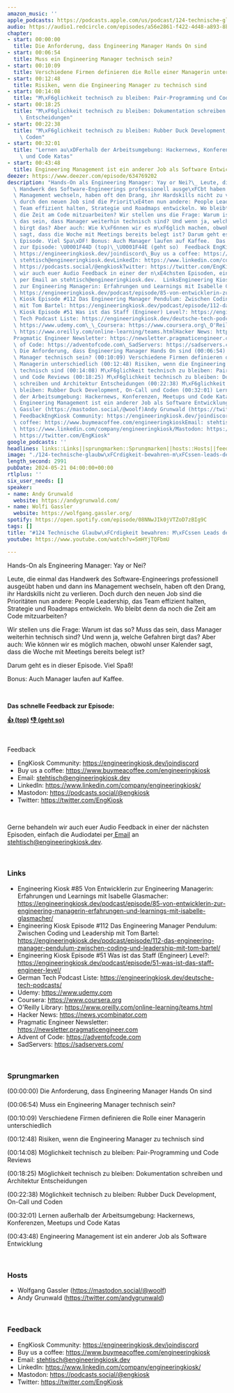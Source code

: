 ```yaml
---
amazon_music: ''
apple_podcasts: https://podcasts.apple.com/us/podcast/124-technische-glaubw%C3%BCrdigkeit-bewahren-m%C3%BCssen-leads/id1603082924?i=1000656223627&uo=4
audio: https://audio1.redcircle.com/episodes/a56e2861-f422-4d48-a893-8bdcca60e9b0/stream.mp3
chapter:
- start: 00:00:00
  title: Die Anforderung, dass Engineering Manager Hands On sind
- start: 00:06:54
  title: Muss ein Engineering Manager technisch sein?
- start: 00:10:09
  title: Verschiedene Firmen definieren die Rolle einer Managerin unterschiedlich
- start: 00:12:48
  title: Risiken, wenn die Engineering Manager zu technisch sind
- start: 00:14:08
  title: "M\xF6glichkeit technisch zu bleiben: Pair-Programming und Code Reviews"
- start: 00:18:25
  title: "M\xF6glichkeit technisch zu bleiben: Dokumentation schreiben und Architektur\
    \ Entscheidungen"
- start: 00:22:38
  title: "M\xF6glichkeit technisch zu bleiben: Rubber Duck Development, On-Call und\
    \ Coden"
- start: 00:32:01
  title: "Lernen au\xDFerhalb der Arbeitsumgebung: Hackernews, Konferenzen, Meetups\
    \ und Code Katas"
- start: 00:43:48
  title: Engineering Management ist ein anderer Job als Software Entwicklung
deezer: https://www.deezer.com/episode/634769202
description: "Hands-On als Engineering Manager: Yay or Nei?\_ Leute, die einmal das\
  \ Handwerk des Software-Engineerings professionell ausge\xFCbt haben und dann ins\
  \ Management wechseln, haben oft den Drang, ihr Hardskills nicht zu verlieren. Doch\
  \ durch den neuen Job sind die Priorit\xE4ten nun andere: People Leadership, das\
  \ Team effizient halten, Strategie und Roadmaps entwickeln. Wo bleibt denn da noch\
  \ die Zeit am Code mitzuarbeiten? Wir stellen uns die Frage: Warum ist das so? Muss\
  \ das sein, dass Manager weiterhin technisch sind? Und wenn ja, welche Gefahren\
  \ birgt das? Aber auch: Wie k\xF6nnen wir es m\xF6glich machen, obwohl unser Kalender\
  \ sagt, dass die Woche mit Meetings bereits belegt ist? Darum geht es in dieser\
  \ Episode. Viel Spa\xDF! Bonus: Auch Manager laufen auf Kaffee.  Das schnelle Feedback\
  \ zur Episode: \U0001F44D (top)\_\U0001F44E (geht so)  Feedback EngKiosk Community:\
  \ https://engineeringkiosk.dev/joindiscord\_Buy us a coffee: https://www.buymeacoffee.com/engineeringkioskEmail:\
  \ stehtisch@engineeringkiosk.devLinkedIn: https://www.linkedin.com/company/engineeringkiosk/Mastodon:\
  \ https://podcasts.social/@engkioskTwitter: https://twitter.com/EngKiosk Gerne behandeln\
  \ wir auch euer Audio Feedback in einer der n\xE4chsten Episoden, einfach die Audiodatei\
  \ per Email an stehtisch@engineeringkiosk.dev.  LinksEngineering Kiosk #85 Von Entwicklerin\
  \ zur Engineering Managerin: Erfahrungen und Learnings mit Isabelle Glasmacher:\
  \ https://engineeringkiosk.dev/podcast/episode/85-von-entwicklerin-zur-engineering-managerin-erfahrungen-und-learnings-mit-isabelle-glasmacher/Engineering\
  \ Kiosk Episode #112 Das Engineering Manager Pendulum: Zwischen Coding und Leadership\
  \ mit Tom Bartel: https://engineeringkiosk.dev/podcast/episode/112-das-engineering-manager-pendulum-zwischen-coding-und-leadership-mit-tom-bartel/Engineering\
  \ Kiosk Episode #51 Was ist das Staff (Engineer) Level?: https://engineeringkiosk.dev/podcast/episode/51-was-ist-das-staff-engineer-level/German\
  \ Tech Podcast Liste: https://engineeringkiosk.dev/deutsche-tech-podcasts/\_Udemy:\
  \ https://www.udemy.com\_\_Coursera: https://www.coursera.org\_O'Reilly Library:\
  \ https://www.oreilly.com/online-learning/teams.htmlHacker News: https://news.ycombinator.com\_\
  Pragmatic Engineer Newsletter: https://newsletter.pragmaticengineer.com\_Advent\
  \ of Code: https://adventofcode.com\_SadServers: https://sadservers.com/ Sprungmarken(00:00:00)\
  \ Die Anforderung, dass Engineering Manager Hands On sind (00:06:54) Muss ein Engineering\
  \ Manager technisch sein? (00:10:09) Verschiedene Firmen definieren die Rolle einer\
  \ Managerin unterschiedlich (00:12:48) Risiken, wenn die Engineering Manager zu\
  \ technisch sind (00:14:08) M\xF6glichkeit technisch zu bleiben: Pair-Programming\
  \ und Code Reviews (00:18:25) M\xF6glichkeit technisch zu bleiben: Dokumentation\
  \ schreiben und Architektur Entscheidungen (00:22:38) M\xF6glichkeit technisch zu\
  \ bleiben: Rubber Duck Development, On-Call und Coden (00:32:01) Lernen au\xDFerhalb\
  \ der Arbeitsumgebung: Hackernews, Konferenzen, Meetups und Code Katas (00:43:48)\
  \ Engineering Management ist ein anderer Job als Software Entwicklung  HostsWolfgang\
  \ Gassler (https://mastodon.social/@woolf)Andy Grunwald (https://twitter.com/andygrunwald)\
  \ FeedbackEngKiosk Community: https://engineeringkiosk.dev/joindiscord\_Buy us a\
  \ coffee: https://www.buymeacoffee.com/engineeringkioskEmail: stehtisch@engineeringkiosk.devLinkedIn:\
  \ https://www.linkedin.com/company/engineeringkiosk/Mastodon: https://podcasts.social/@engkioskTwitter:\
  \ https://twitter.com/EngKiosk"
google_podcasts: ''
headlines: links::Links||sprungmarken::Sprungmarken||hosts::Hosts||feedback::Feedback
image: "./124-technische-glaubw\xFCrdigkeit-bewahren-m\xFCssen-leads-den-code-kennen.jpg"
length_second: 2991
pubDate: 2024-05-21 04:00:00+00:00
rtlplus: ''
six_user_needs: []
speaker:
- name: Andy Grunwald
  website: https://andygrunwald.com/
- name: Wolfi Gassler
  website: https://wolfgang.gassler.org/
spotify: https://open.spotify.com/episode/08NNwJIk0jVTZoD7zBIg9C
tags: []
title: "#124 Technische Glaubw\xFCrdigkeit bewahren: M\xFCssen Leads den Code kennen?"
youtube: https://www.youtube.com/watch?v=SmHYjTQFbmU

---
```

<p>Hands-On als Engineering Manager: Yay or Nei? </p><p>Leute, die einmal das Handwerk des Software-Engineerings professionell ausgeübt haben und dann ins Management wechseln, haben oft den Drang, ihr Hardskills nicht zu verlieren. Doch durch den neuen Job sind die Prioritäten nun andere: People Leadership, das Team effizient halten, Strategie und Roadmaps entwickeln. Wo bleibt denn da noch die Zeit am Code mitzuarbeiten?</p><p>Wir stellen uns die Frage: Warum ist das so? Muss das sein, dass Manager weiterhin technisch sind? Und wenn ja, welche Gefahren birgt das? Aber auch: Wie können wir es möglich machen, obwohl unser Kalender sagt, dass die Woche mit Meetings bereits belegt ist?</p><p>Darum geht es in dieser Episode. Viel Spaß!</p><p>Bonus: Auch Manager laufen auf Kaffee.</p><p><br></p><p><strong>Das schnelle Feedback zur Episode:</strong></p><p><a href="https://api.openpodcast.dev/feedback/124/upvote" rel="nofollow"><strong>👍 (top)</strong></a><strong> </strong><a href="https://api.openpodcast.dev/feedback/124/downvote" rel="nofollow"><strong>👎 (geht so)</strong></a></p><p><br></p><p>Feedback</p><ul><li>EngKiosk Community: <a href="https://engineeringkiosk.dev/join-discord">https://engineeringkiosk.dev/joindiscord</a> </li><li>Buy us a coffee: <a href="https://www.buymeacoffee.com/engineeringkiosk" rel="nofollow">https://www.buymeacoffee.com/engineeringkiosk</a></li><li>Email: <a href="mailto:stehtisch@engineeringkiosk.dev" rel="nofollow">stehtisch@engineeringkiosk.dev</a></li><li>LinkedIn: <a href="https://www.linkedin.com/company/engineering-kiosk/" rel="nofollow">https://www.linkedin.com/company/engineeringkiosk/</a></li><li>Mastodon: <a href="https://podcasts.social/@engkiosk" rel="nofollow">https://podcasts.social/@engkiosk</a></li><li>Twitter: <a href="https://twitter.com/EngKiosk" rel="nofollow">https://twitter.com/EngKiosk</a></li></ul><p><br></p><p>Gerne behandeln wir auch euer Audio Feedback in einer der nächsten Episoden, einfach die Audiodatei per<a href="https://engineeringkiosk.dev/kontakt/"> Email</a> an <a href="mailto:stehtisch@engineeringkiosk.dev" rel="nofollow">stehtisch@engineeringkiosk.dev</a>.</p><p><br></p><h3 id="links">Links</h3><ul><li>Engineering Kiosk #85 Von Entwicklerin zur Engineering Managerin: Erfahrungen und Learnings mit Isabelle Glasmacher: <a href="https://engineeringkiosk.dev/podcast/episode/85-von-entwicklerin-zur-engineering-managerin-erfahrungen-und-learnings-mit-isabelle-glasmacher/">https://engineeringkiosk.dev/podcast/episode/85-von-entwicklerin-zur-engineering-managerin-erfahrungen-und-learnings-mit-isabelle-glasmacher/</a></li><li>Engineering Kiosk Episode #112 Das Engineering Manager Pendulum: Zwischen Coding und Leadership mit Tom Bartel: <a href="https://engineeringkiosk.dev/podcast/episode/112-das-engineering-manager-pendulum-zwischen-coding-und-leadership-mit-tom-bartel/">https://engineeringkiosk.dev/podcast/episode/112-das-engineering-manager-pendulum-zwischen-coding-und-leadership-mit-tom-bartel/</a></li><li>Engineering Kiosk Episode #51 Was ist das Staff (Engineer) Level?: <a href="https://engineeringkiosk.dev/podcast/episode/51-was-ist-das-staff-engineer-level/">https://engineeringkiosk.dev/podcast/episode/51-was-ist-das-staff-engineer-level/</a></li><li>German Tech Podcast Liste: <a href="https://engineeringkiosk.dev/deutsche-tech-podcasts/">https://engineeringkiosk.dev/deutsche-tech-podcasts/</a> </li><li>Udemy: <a href="https://www.udemy.com" rel="nofollow">https://www.udemy.com</a>  </li><li>Coursera: <a href="https://www.coursera.org" rel="nofollow">https://www.coursera.org</a> </li><li>O&#39;Reilly Library: <a href="https://www.oreilly.com/online-learning/teams.html" rel="nofollow">https://www.oreilly.com/online-learning/teams.html</a></li><li>Hacker News: <a href="https://news.ycombinator.com" rel="nofollow">https://news.ycombinator.com</a> </li><li>Pragmatic Engineer Newsletter: <a href="https://newsletter.pragmaticengineer.com" rel="nofollow">https://newsletter.pragmaticengineer.com</a> </li><li>Advent of Code: <a href="https://adventofcode.com" rel="nofollow">https://adventofcode.com</a> </li><li>SadServers: <a href="https://sadservers.com/" rel="nofollow">https://sadservers.com/</a></li></ul><p><br></p><h3 id="sprungmarken">Sprungmarken</h3><p>(00:00:00) Die Anforderung, dass Engineering Manager Hands On sind</p><p>(00:06:54) Muss ein Engineering Manager technisch sein?</p><p>(00:10:09) Verschiedene Firmen definieren die Rolle einer Managerin unterschiedlich</p><p>(00:12:48) Risiken, wenn die Engineering Manager zu technisch sind</p><p>(00:14:08) Möglichkeit technisch zu bleiben: Pair-Programming und Code Reviews</p><p>(00:18:25) Möglichkeit technisch zu bleiben: Dokumentation schreiben und Architektur Entscheidungen</p><p>(00:22:38) Möglichkeit technisch zu bleiben: Rubber Duck Development, On-Call und Coden</p><p>(00:32:01) Lernen außerhalb der Arbeitsumgebung: Hackernews, Konferenzen, Meetups und Code Katas</p><p>(00:43:48) Engineering Management ist ein anderer Job als Software Entwicklung</p><p><br></p><h3 id="hosts">Hosts</h3><ul><li>Wolfgang Gassler (<a href="https://mastodon.social/@woolf" rel="nofollow">https://mastodon.social/@woolf</a>)</li><li>Andy Grunwald (<a href="https://twitter.com/andygrunwald" rel="nofollow">https://twitter.com/andygrunwald</a>)</li></ul><p><br></p><h3 id="feedback">Feedback</h3><ul><li>EngKiosk Community: <a href="https://engineeringkiosk.dev/join-discord">https://engineeringkiosk.dev/joindiscord</a> </li><li>Buy us a coffee: <a href="https://www.buymeacoffee.com/engineeringkiosk" rel="nofollow">https://www.buymeacoffee.com/engineeringkiosk</a></li><li>Email: <a href="mailto:stehtisch@engineeringkiosk.dev" rel="nofollow">stehtisch@engineeringkiosk.dev</a></li><li>LinkedIn: <a href="https://www.linkedin.com/company/engineering-kiosk/" rel="nofollow">https://www.linkedin.com/company/engineeringkiosk/</a></li><li>Mastodon: <a href="https://podcasts.social/@engkiosk" rel="nofollow">https://podcasts.social/@engkiosk</a></li><li>Twitter: <a href="https://twitter.com/EngKiosk" rel="nofollow">https://twitter.com/EngKiosk</a></li></ul>
